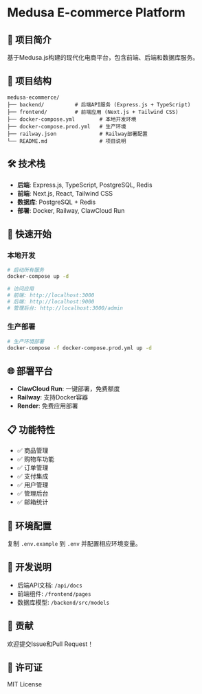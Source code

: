 # Medusa E-commerce Platform

## 🚀 项目简介
基于Medusa.js构建的现代化电商平台，包含前端、后端和数据库服务。

## 📁 项目结构
```
medusa-ecommerce/
├── backend/          # 后端API服务 (Express.js + TypeScript)
├── frontend/         # 前端应用 (Next.js + Tailwind CSS)
├── docker-compose.yml        # 本地开发环境
├── docker-compose.prod.yml   # 生产环境
├── railway.json              # Railway部署配置
└── README.md                 # 项目说明
```

## 🛠️ 技术栈
- **后端**: Express.js, TypeScript, PostgreSQL, Redis
- **前端**: Next.js, React, Tailwind CSS
- **数据库**: PostgreSQL + Redis
- **部署**: Docker, Railway, ClawCloud Run

## 🚀 快速开始

### 本地开发
```bash
# 启动所有服务
docker-compose up -d

# 访问应用
# 前端: http://localhost:3000
# 后端: http://localhost:9000
# 管理后台: http://localhost:3000/admin
```

### 生产部署
```bash
# 生产环境部署
docker-compose -f docker-compose.prod.yml up -d
```

## 🌐 部署平台
- **ClawCloud Run**: 一键部署，免费额度
- **Railway**: 支持Docker容器
- **Render**: 免费应用部署

## 📋 功能特性
- ✅ 商品管理
- ✅ 购物车功能
- ✅ 订单管理
- ✅ 支付集成
- ✅ 用户管理
- ✅ 管理后台
- ✅ 邮箱统计

## 🔧 环境配置
复制 `.env.example` 到 `.env` 并配置相应环境变量。

## 📝 开发说明
- 后端API文档: `/api/docs`
- 前端组件: `/frontend/pages`
- 数据库模型: `/backend/src/models`

## 🤝 贡献
欢迎提交Issue和Pull Request！

## 📄 许可证
MIT License

